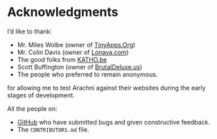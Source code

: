 # Acknowledgments

I’d like to thank:

- Mr. Miles Wolbe (owner of [TinyApps.Org](http://tinyapps.org/))
- Mr. Colin Davis (owner of [Lonava.com](http://lonava.com/))
- The good folks from [KATHO.be](http://www.katho.be/)
- Scott Buffington (owner of [BrutalDeluxe.us](http://brutaldeluxe.us/))
- The people who preferred to remain anonymous.

for allowing me to test Arachni against their websites during the early stages
of development.

All the people on:

* [GitHub](http://github.com/Arachni/arachni/issues) who have submitted bugs and
    given constructive feedback.
* The `CONTRIBUTORS.md` file.
